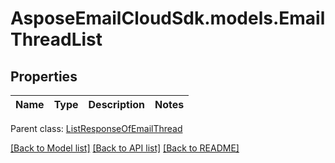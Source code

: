 # AsposeEmailCloudSdk.models.EmailThreadList
## Properties
Name | Type | Description | Notes
------------ | ------------- | ------------- | -------------

 Parent class: [ListResponseOfEmailThread](ListResponseOfEmailThread.md)

[[Back to Model list]](README.md#documentation-for-models) [[Back to API list]](README.md#documentation-for-api-endpoints) [[Back to README]](README.md)


